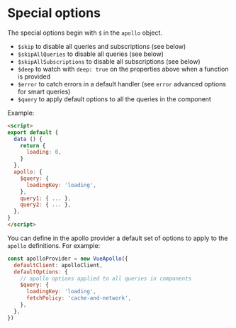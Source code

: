 # Special options

The special options begin with `$` in the `apollo` object.

- `$skip` to disable all queries and subscriptions (see below)
- `$skipAllQueries` to disable all queries (see below)
- `$skipAllSubscriptions` to disable all subscriptions (see below)
- `$deep` to watch with `deep: true` on the properties above when a function is provided
- `$error` to catch errors in a default handler (see `error` advanced options for smart queries)
- `$query` to apply default options to all the queries in the component

Example:

```html
<script>
export default {
  data () {
    return {
      loading: 0,
    }
  },
  apollo: {
    $query: {
      loadingKey: 'loading',
    },
    query1: { ... },
    query2: { ... },
  },
}
</script>
```

You can define in the apollo provider a default set of options to apply to the `apollo` definitions. For example:

```javascript
const apolloProvider = new VueApollo({
  defaultClient: apolloClient,
  defaultOptions: {
    // apollo options applied to all queries in components
    $query: {
      loadingKey: 'loading',
      fetchPolicy: 'cache-and-network',
    },
  },
})
```
